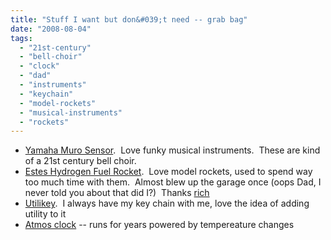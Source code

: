 ```yaml
---
title: "Stuff I want but don&#039;t need -- grab bag"
date: "2008-08-04"
tags: 
  - "21st-century"
  - "bell-choir"
  - "clock"
  - "dad"
  - "instruments"
  - "keychain"
  - "model-rockets"
  - "musical-instruments"
  - "rockets"
---
```


- [Yamaha Muro Sensor](http://www.ubergizmo.com/15/archives/2008/07/yamaha_muro_sensor.html).  Love funky musical instruments.  These are kind of a 21st century bell choir.
- [Estes Hydrogen Fuel Rocket](http://www.tongfamily.com/2008/07/estes-hydrogen-fuel-rocket/).  Love model rockets, used to spend way too much time with them.  Almost blew up the garage once (oops Dad, I never told you about that did I?)  Thanks [rich](http://www.theludwigs.com/go/rich/)
- [Utilikey](http://www.amazon.com/Swiss-Tech-UKCSB-Ulti-Keyring/dp/B0001EFSTI/ref=pd_bbs_1?ie=UTF8&s=automotive&qid=1216737713&sr=8-1).  I always have my key chain with me, love the idea of adding utility to it
- [Atmos clock](http://www.coolhunting.com/archives/2008/07/jaeger_lecoultr.php) -- runs for years powered by tempereature changes
